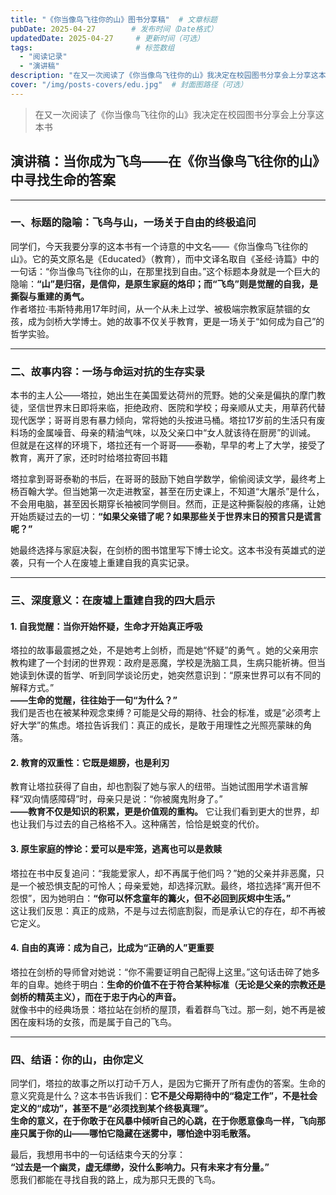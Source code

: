 ```yaml
---
title: "《你当像鸟飞往你的山》图书分享稿"  # 文章标题
pubDate: 2025-04-27        # 发布时间（Date格式）
updatedDate: 2025-04-27     # 更新时间（可选）
tags:                       # 标签数组
  - "阅读记录"
  - "演讲稿"
description: "在又一次阅读了《你当像鸟飞往你的山》我决定在校园图书分享会上分享这本书"  # 摘要
cover: "/img/posts-covers/edu.jpg"  # 封面图路径（可选）
---
```


> 在又一次阅读了《你当像鸟飞往你的山》我决定在校园图书分享会上分享这本书

## **演讲稿：当你成为飞鸟——在《你当像鸟飞往你的山》中寻找生命的答案**

---

### **一、标题的隐喻：飞鸟与山，一场关于自由的终极追问**  
同学们，今天我要分享的这本书有一个诗意的中文名——《你当像鸟飞往你的山》。它的英文原名是《Educated》（教育），而中文译名取自《圣经·诗篇》中的一句话：“你当像鸟飞往你的山，在那里找到自由。”这个标题本身就是一个巨大的隐喻：**“山”是归宿，是信仰，是原生家庭的烙印；而“飞鸟”则是觉醒的自我，是撕裂与重建的勇气。**  
作者塔拉·韦斯特弗用17年时间，从一个从未上过学、被极端宗教家庭禁锢的女孩，成为剑桥大学博士。她的故事不仅关乎教育，更是一场关于“如何成为自己”的哲学实验。

---

### **二、故事内容：一场与命运对抗的生存实录**  
本书的主人公——塔拉，她出生在美国爱达荷州的荒野。她的父亲是偏执的摩门教徒，坚信世界末日即将来临，拒绝政府、医院和学校；母亲顺从丈夫，用草药代替现代医学；哥哥肖恩有暴力倾向，常将她的头按进马桶。塔拉17岁前的生活只有废料场的金属噪音、母亲的精油气味，以及父亲口中“女人就该待在厨房”的训诫。  但就是在这样的环境下，塔拉还有一个哥哥——泰勒，早早的考上了大学，接受了教育，离开了家，还时时给塔拉寄回书籍

塔拉拿到哥哥泰勒的书后，在哥哥的鼓励下她自学数学，偷偷阅读文学，最终考上杨百翰大学。但当她第一次走进教室，甚至在历史课上，不知道“大屠杀”是什么，不会用电脑，甚至因长期穿长袖被同学侧目。然而，正是这种撕裂般的疼痛，让她开始质疑过去的一切：**“如果父亲错了呢？如果那些关于世界末日的预言只是谎言呢？”**  

她最终选择与家庭决裂，在剑桥的图书馆里写下博士论文。这本书没有英雄式的逆袭，只有一个人在废墟上重建自我的真实记录。

---

### **三、深度意义：在废墟上重建自我的四大启示**  
#### **1. 自我觉醒：当你开始怀疑，生命才开始真正呼吸**  
塔拉的故事最震撼之处，不是她考上剑桥，而是她“怀疑”的勇气 。她的父亲用宗教构建了一个封闭的世界观：政府是恶魔，学校是洗脑工具，生病只能祈祷。但当她读到休谟的哲学、听到同学谈论历史，她突然意识到：“原来世界可以有不同的解释方式。”  
**——生命的觉醒，往往始于一句“为什么？”**  
我们是否也在被某种观念束缚？可能是父母的期待、社会的标准，或是“必须考上好大学”的焦虑。塔拉告诉我们：真正的成长，是敢于用理性之光照亮蒙昧的角落。

#### **2. 教育的双重性：它既是翅膀，也是利刃**  
教育让塔拉获得了自由，却也割裂了她与家人的纽带。当她试图用学术语言解释“双向情感障碍”时，母亲只是说：“你被魔鬼附身了。”  
 **——教育不仅是知识的积累，更是价值观的重构。** 它让我们看到更大的世界，却也让我们与过去的自己格格不入。这种痛苦，恰恰是蜕变的代价。

#### **3. 原生家庭的悖论：爱可以是牢笼，逃离也可以是救赎**  
塔拉在书中反复追问：“我能爱家人，却不再属于他们吗？”她的父亲并非恶魔，只是一个被恐惧支配的可怜人；母亲爱她，却选择沉默。最终，塔拉选择“离开但不怨恨”，因为她明白：**“你可以怀念童年的篝火，但不必回到灰烬中生活。”**  
这让我们反思：真正的成熟，不是与过去彻底割裂，而是承认它的存在，却不再被它定义。

#### **4. 自由的真谛：成为自己，比成为“正确的人”更重要**  
塔拉在剑桥的导师曾对她说：“你不需要证明自己配得上这里。”这句话击碎了她多年的自卑。她终于明白：**生命的价值不在于符合某种标准（无论是父亲的宗教还是剑桥的精英主义），而在于忠于内心的声音。**  
就像书中的经典场景：塔拉站在剑桥的屋顶，看着群鸟飞过。那一刻，她不再是被困在废料场的女孩，而是属于自己的飞鸟。

---

### **四、结语：你的山，由你定义**  
同学们，塔拉的故事之所以打动千万人，是因为它撕开了所有虚伪的答案。生命的意义究竟是什么？这本书告诉我们：**它不是父母期待中的“稳定工作”，不是社会定义的“成功”，甚至不是“必须找到某个终极真理”。**  
**生命的意义，在于你敢于在风暴中倾听自己的心跳，在于你愿意像鸟一样，飞向那座只属于你的山——哪怕它隐藏在迷雾中，哪怕途中羽毛散落。**  

最后，我想用书中的一句话结束今天的分享：  
**“过去是一个幽灵，虚无缥缈，没什么影响力。只有未来才有分量。”**  
愿我们都能在寻找自我的路上，成为那只无畏的飞鸟。  

